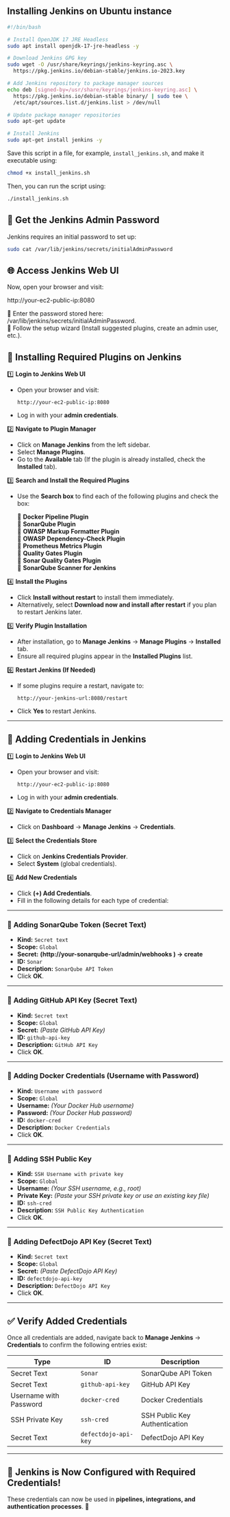 ## Installing Jenkins on Ubuntu instance


```bash
#!/bin/bash

# Install OpenJDK 17 JRE Headless
sudo apt install openjdk-17-jre-headless -y

# Download Jenkins GPG key
sudo wget -O /usr/share/keyrings/jenkins-keyring.asc \
  https://pkg.jenkins.io/debian-stable/jenkins.io-2023.key

# Add Jenkins repository to package manager sources
echo deb [signed-by=/usr/share/keyrings/jenkins-keyring.asc] \
  https://pkg.jenkins.io/debian-stable binary/ | sudo tee \
  /etc/apt/sources.list.d/jenkins.list > /dev/null

# Update package manager repositories
sudo apt-get update

# Install Jenkins
sudo apt-get install jenkins -y
```

Save this script in a file, for example, `install_jenkins.sh`, and make it executable using:

```bash
chmod +x install_jenkins.sh
```

Then, you can run the script using:

```bash
./install_jenkins.sh
```

## 🔑 Get the Jenkins Admin Password  

Jenkins requires an initial password to set up:  

```bash
sudo cat /var/lib/jenkins/secrets/initialAdminPassword

```
## 🌐 Access Jenkins Web UI  

Now, open your browser and visit:  

http://your-ec2-public-ip:8080


🔹 Enter the password stored here: /var/lib/jenkins/secrets/initialAdminPassword.  
🔹 Follow the setup wizard (Install suggested plugins, create an admin user, etc.).  


## 🚀 Installing Required Plugins on Jenkins  


1️⃣ **Login to Jenkins Web UI**  
   - Open your browser and visit:  
     ```
     http://your-ec2-public-ip:8080
     ```
   - Log in with your **admin credentials**.  

2️⃣ **Navigate to Plugin Manager**  
   - Click on **Manage Jenkins** from the left sidebar.  
   - Select **Manage Plugins**.  
   - Go to the **Available** tab (If the plugin is already installed, check the **Installed** tab).  

3️⃣ **Search and Install the Required Plugins**  
   - Use the **Search box** to find each of the following plugins and check the box:  
     
     🔹 **Docker Pipeline Plugin**  
     🔹 **SonarQube Plugin**  
     🔹 **OWASP Markup Formatter Plugin**  
     🔹 **OWASP Dependency-Check Plugin**  
     🔹 **Prometheus Metrics Plugin**  
     🔹 **Quality Gates Plugin**  
     🔹 **Sonar Quality Gates Plugin**  
     🔹 **SonarQube Scanner for Jenkins**  

4️⃣ **Install the Plugins**  
   - Click **Install without restart** to install them immediately.  
   - Alternatively, select **Download now and install after restart** if you plan to restart Jenkins later.  

5️⃣ **Verify Plugin Installation**  
   - After installation, go to **Manage Jenkins** → **Manage Plugins** → **Installed** tab.  
   - Ensure all required plugins appear in the **Installed Plugins** list.  

6️⃣ **Restart Jenkins (If Needed)**  
   - If some plugins require a restart, navigate to:  
     ```
     http://your-jenkins-url:8080/restart
     ```
   - Click **Yes** to restart Jenkins.  

---

## 🔑 Adding Credentials in Jenkins  


1️⃣ **Login to Jenkins Web UI**  
   - Open your browser and visit:  
     ```
     http://your-ec2-public-ip:8080
     ```
   - Log in with your **admin credentials**.  

2️⃣ **Navigate to Credentials Manager**  
   - Click on **Dashboard** → **Manage Jenkins** → **Credentials**.  

3️⃣ **Select the Credentials Store**  
   - Click on **Jenkins Credentials Provider**.  
   - Select **System** (global credentials).  

4️⃣ **Add New Credentials**  
   - Click **(+) Add Credentials**.  
   - Fill in the following details for each type of credential:  

---

### 🔹 **Adding SonarQube Token (Secret Text)**  
   - **Kind:** `Secret text`  
   - **Scope:** `Global`  
   - **Secret:** **(http://your-sonarqube-url/admin/webhooks ) -> create**
   - **ID:** `Sonar`  
   - **Description:** `SonarQube API Token`  
   - Click **OK**.  

---

### 🔹 **Adding GitHub API Key (Secret Text)**  
   - **Kind:** `Secret text`  
   - **Scope:** `Global`  
   - **Secret:** *(Paste GitHub API Key)*  
   - **ID:** `github-api-key`  
   - **Description:** `GitHub API Key`  
   - Click **OK**.  

---

### 🔹 **Adding Docker Credentials (Username with Password)**  
   - **Kind:** `Username with password`  
   - **Scope:** `Global`  
   - **Username:** *(Your Docker Hub username)*  
   - **Password:** *(Your Docker Hub password)*  
   - **ID:** `docker-cred`  
   - **Description:** `Docker Credentials`  
   - Click **OK**.  

---

### 🔹 **Adding SSH Public Key**  
   - **Kind:** `SSH Username with private key`  
   - **Scope:** `Global`  
   - **Username:** *(Your SSH username, e.g., root)*  
   - **Private Key:** *(Paste your SSH private key or use an existing key file)*  
   - **ID:** `ssh-cred`  
   - **Description:** `SSH Public Key Authentication`  
   - Click **OK**.  

---

### 🔹 **Adding DefectDojo API Key (Secret Text)**  
   - **Kind:** `Secret text`  
   - **Scope:** `Global`  
   - **Secret:** *(Paste DefectDojo API Key)*  
   - **ID:** `defectdojo-api-key`  
   - **Description:** `DefectDojo API Key`  
   - Click **OK**.  

---

## ✅ **Verify Added Credentials**  
Once all credentials are added, navigate back to **Manage Jenkins** → **Credentials** to confirm the following entries exist:  

| **Type**               | **ID**                  | **Description**            |
|------------------------|------------------------|----------------------------|
| Secret Text           | `Sonar`                | SonarQube API Token       |
| Secret Text           | `github-api-key`       | GitHub API Key            |
| Username with Password | `docker-cred`          | Docker Credentials        |
| SSH Private Key       | `ssh-cred`             | SSH Public Key Authentication |
| Secret Text           | `defectdojo-api-key`    | DefectDojo API Key        |

---

## 🎯 **Jenkins is Now Configured with Required Credentials!**  
These credentials can now be used in **pipelines, integrations, and authentication processes**. 🚀  


 

